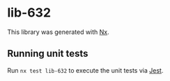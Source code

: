 # lib-632

This library was generated with [Nx](https://nx.dev).

## Running unit tests

Run `nx test lib-632` to execute the unit tests via [Jest](https://jestjs.io).
